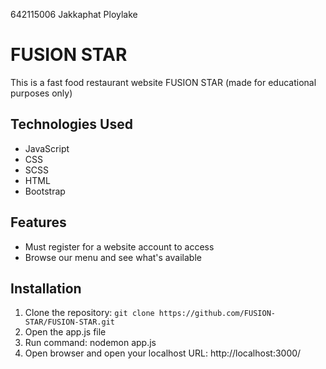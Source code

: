 642115006 Jakkaphat Ploylake

# FUSION STAR
This is a fast food restaurant website FUSION STAR (made for educational purposes only)

## Technologies Used
- JavaScript
- CSS
- SCSS
- HTML
- Bootstrap

## Features
- Must register for a website account to access
- Browse our menu and see what's available

## Installation
1. Clone the repository: `git clone https://github.com/FUSION-STAR/FUSION-STAR.git`
2. Open the app.js file
3. Run command: nodemon app.js
4. Open browser and open your localhost URL: http://localhost:3000/